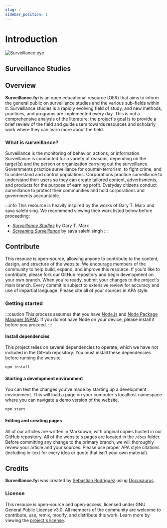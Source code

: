 ```yaml
---
slug: /
sidebar_position: 1
---
```


# Introduction

<div class="main-pg-logo">

![Surveillance eye](https://surveillance.fyi/img/surveillance.svg)
## Surveillance Studies

</div>

## Overview
**Surveillance.fyi** is an open educational resource (OER) that aims to inform the general public on surveillance studies and the various sub-fields within it. Surveillance studies is a rapidly evolving field of study, and new methods, practices, and programs are implemented every day. This is not a comprehensive analysis of the literature; the project's goal is to provide a brief review of the field and guide users towards resources and scholarly work where they can learn more about the field. 

### What is surveillance?
Surveillance is the monitoring of behavior, actions, or information. Surveillance is conducted for a variety of reasons, depending on the target(s) and the person or organization carrying out the surveillance. Governments practice surveillance for counter-terrorism, to fight crime, and to understand and control populations. Corporations practice surveillance to understand their users so they can create tailored content, advertisments, and products for the purpose of earning profit. Everyday citizens conduct surveillance to protect their communities and hold corporations and governments accountable. 

:::info
This resource is heavily inspired by the works of Gary T. Marx and sava salehi sing. We recommend viewing their work listed below before proceeding:
- *[Surveillance Studies](https://doi.org/10.1016/b978-0-08-097086-8.64025-4)* by Gary T. Marx
- *[Screening Surveillance](https://www.screeningsurveillance.com/)* by sava salehi singh
:::
## Contribute
This resouce is open-source, allowing anyone to contribute to the content, design, and structure of the website. We encourage members of the community to help build, expand, and improve this resource. If you'd like to contribute, please fork our GitHub repository and begin development on your own branch. When you're ready, submit your changes to the project's main branch. Every commit is subject to extensive review for accuracy and use of impartial language. Please cite all of your sources in APA style.

### Getting started
:::caution
This process assumes that you have [Node.js](https://nodejs.org/) and [Node Package Manager (NPM)](https://www.npmjs.com/). If you do not have Node on your device, please install it before you proceed.
:::

#### Install dependencies
This project relies on several dependencies to operate, which we have not included in the GitHub repository. You must install these dependencies before running the website.
```bash
npm install
```

#### Starting a development environment
You can test the changes you've made by starting up a development environment. This will load a page on your computer's localhost namespace where you can navigate a demo version of the website.
```bash
npm start
```

#### Editing and creating pages
All of our articles are written in Markdown, with original copies hosted in our GitHub repository. All of the website's pages are located in the `/docs` folder. Before committing any change to the primary branch, we will thoroughly review your article and your sources. Please use proper APA style citations (including in-text for every idea or quote that isn't your own material).

## Credits
**Surveillance.fyi** was created by [Sebastian Rodriguez](https://srod.ca) using [Docusaurus](https://docusaurus.io/). 

### License
This resouce is open-source and open-access, licensed under GNU General Public License v3.0. All members of the community are welcome to contribute, use, remix, modify, and distribute this work. Learn more by viewing the [project's license](https://github.com/seb646/surveillance.fyi/blob/main/LICENSE).